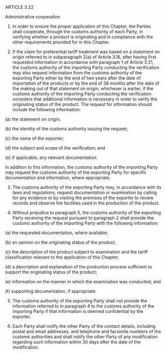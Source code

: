 ARTICLE 3.22


Administrative cooperation


1.	In order to ensure the proper application of this Chapter, the Parties shall cooperate, through the customs authority of each Party, in verifying whether a product is originating and in compliance with the other requirements provided for in this Chapter.

2.	If the claim for preferential tariff treatment was based on a statement on origin referred to in subparagraph 2(a) of Article 3.16, after having first requested information in accordance with paragraph 1 of Article 3.21, the customs authority of the importing Party conducting the verification may also request information from the customs authority of the exporting Party either by the end of two years after the date of importation of the products or by the end of 38 months after the date of the making out of that statement on origin, whichever is earlier, if the customs authority of the importing Party conducting the verification considers that additional information is necessary in order to verify the originating status of the product. The request for information should include the following information:

(a)	the statement on origin;


(b)	the identity of the customs authority issuing the request;


(c)	the name of the exporter;
 
(d)	the subject and scope of the verification; and


(e)	if applicable, any relevant documentation.


In addition to this information, the customs authority of the importing Party may request the customs authority of the exporting Party for specific documentation and information, where appropriate.

3.	The customs authority of the exporting Party may, in accordance with its laws and regulations, request documentation or examination by calling for any evidence or by visiting the premises of the exporter to review records and observe the facilities used in the production of the product.

4.	Without prejudice to paragraph 5, the customs authority of the exporting Party receiving the request pursuant to paragraph 2 shall provide the customs authority of the importing Party with the following information:

(a)	the requested documentation, where available;


(b)	an opinion on the originating status of the product;


(c)	the description of the product subject to examination and the tariff classification relevant to the application of this Chapter;

(d)	a description and explanation of the production process sufficient to support the originating status of the product;

(e)	information on the manner in which the examination was conducted; and


(f)	supporting documentation, if appropriate.
 
5.	The customs authority of the exporting Party shall not provide the information referred to in paragraph 4 to the customs authority of the importing Party if that information is deemed confidential by the exporter.

6.	Each Party shall notify the other Party of the contact details, including postal and email addresses, and telephone and facsimile numbers of the customs authorities and shall notify the other Party of any modification regarding such information within 30 days after the date of the modification.
